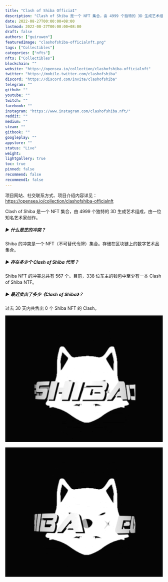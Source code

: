 ```yaml
---
title: "Clash of Shiba OfficiaI"
description: "Clash of Shiba 是一个 NFT 集合，由 4999 个独特的 3D 生成艺术组成"
date: 2022-08-27T00:00:00+08:00
lastmod: 2022-08-27T00:00:00+08:00
draft: false
authors: ["guiruwen"]
featuredImage: "clashofshiba-officialnft.png"
tags: ["Collectibles"]
categories: ["nfts"]
nfts: ["Collectibles"]
blockchain: ""
website: "https://opensea.io/collection/clashofshiba-officialnft"
twitter: "https://mobile.twitter.com/clashofshiba"
discord: "https://discord.com/invite/clashofshiba"
telegram: ""
github: ""
youtube: ""
twitch: ""
facebook: ""
instagram: "https://www.instagram.com/clashofshiba.nft/"
reddit: ""
medium: ""
steam: ""
gitbook: ""
googleplay: ""
appstore: ""
status: "Live"
weight: 
lightgallery: true
toc: true
pinned: false
recommend: false
recommend1: false
---
```

项目网站、社交联系方式、项目介绍内容详见：https://opensea.io/collection/clashofshiba-officialnft

Clash of Shiba 是一个 NFT 集合，由 4999 个独特的 3D 生成艺术组成，由一位知名艺术家创作。

##### ▶ 什么是芝的冲突？

Shiba 的冲突是一个 NFT（不可替代令牌）集合。存储在区块链上的数字艺术品集合。

##### ▶ 存在多少个 Clash of Shiba 代币？

Shiba NFT 的冲突总共有 567 个。目前，338 位车主的钱包中至少有一本 Clash of Shiba NTF。

##### ▶ 最近卖出了多少《Clash of Shiba》？

过去 30 天内共售出 0 个 Shiba NFT 的 Clash。

![nft](03.png)

![nft](02.png)